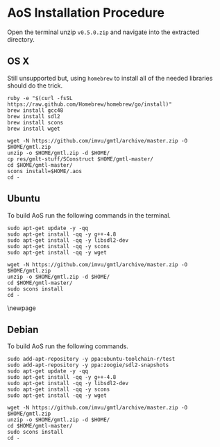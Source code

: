 # AoS Installation Procedure
Open the terminal unzip `v0.5.0.zip` and navigate into the extracted directory. 

## OS X
  Still unsupported but, using `homebrew` to install all of the needed libraries should do the trick.

    ruby -e "$(curl -fsSL https://raw.github.com/Homebrew/homebrew/go/install)"
    brew install gcc48
    brew install sdl2
    brew install scons
    brew install wget

    wget -N https://github.com/imvu/gmtl/archive/master.zip -O $HOME/gmtl.zip
    unzip -o $HOME/gmtl.zip -d $HOME/
    cp res/gmlt-stuff/SConstruct $HOME/gmtl-master/
    cd $HOME/gmtl-master/
    scons install=$HOME/.aos
    cd -

## Ubuntu
  To build AoS run the following commands in the terminal. 

    sudo apt-get update -y -qq
    sudo apt-get install -qq -y g++-4.8
    sudo apt-get install -qq -y libsdl2-dev
    sudo apt-get install -qq -y scons
    sudo apt-get install -qq -y wget

    wget -N https://github.com/imvu/gmtl/archive/master.zip -O $HOME/gmtl.zip
    unzip -o $HOME/gmtl.zip -d $HOME/
    cd $HOME/gmtl-master/
    sudo scons install
    cd -

\newpage

## Debian 
  To build AoS run the following commands. 

    sudo add-apt-repository -y ppa:ubuntu-toolchain-r/test
    sudo add-apt-repository -y ppa:zoogie/sdl2-snapshots
    sudo apt-get update -y -qq
    sudo apt-get install -qq -y g++-4.8
    sudo apt-get install -qq -y libsdl2-dev
    sudo apt-get install -qq -y scons
    sudo apt-get install -qq -y wget

    wget -N https://github.com/imvu/gmtl/archive/master.zip -O $HOME/gmtl.zip
    unzip -o $HOME/gmtl.zip -d $HOME/
    cd $HOME/gmtl-master/
    sudo scons install
    cd -



